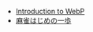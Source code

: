 - [Introduction to WebP](http://1000ch.github.io/slide/webp)
- [麻雀はじめの一歩](http://1000ch.github.io/slide/mahjong)